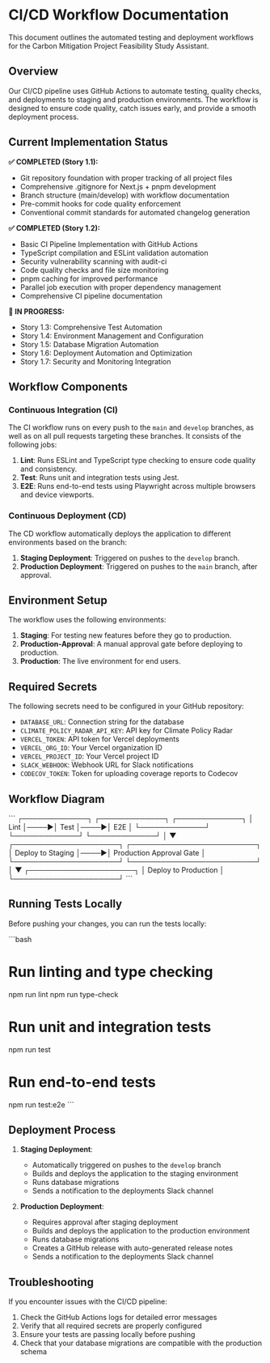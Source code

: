 # CI/CD Workflow Documentation

This document outlines the automated testing and deployment workflows for the Carbon Mitigation Project Feasibility Study Assistant.

## Overview

Our CI/CD pipeline uses GitHub Actions to automate testing, quality checks, and deployments to staging and production environments. The workflow is designed to ensure code quality, catch issues early, and provide a smooth deployment process.

## Current Implementation Status

**✅ COMPLETED (Story 1.1):**
- Git repository foundation with proper tracking of all project files
- Comprehensive .gitignore for Next.js + pnpm development
- Branch structure (main/develop) with workflow documentation
- Pre-commit hooks for code quality enforcement
- Conventional commit standards for automated changelog generation

**✅ COMPLETED (Story 1.2):**
- Basic CI Pipeline Implementation with GitHub Actions
- TypeScript compilation and ESLint validation automation
- Security vulnerability scanning with audit-ci
- Code quality checks and file size monitoring
- pnpm caching for improved performance
- Parallel job execution with proper dependency management
- Comprehensive CI pipeline documentation

**🚧 IN PROGRESS:**
- Story 1.3: Comprehensive Test Automation
- Story 1.4: Environment Management and Configuration
- Story 1.5: Database Migration Automation
- Story 1.6: Deployment Automation and Optimization
- Story 1.7: Security and Monitoring Integration

## Workflow Components

### Continuous Integration (CI)

The CI workflow runs on every push to the `main` and `develop` branches, as well as on all pull requests targeting these branches. It consists of the following jobs:

1. **Lint**: Runs ESLint and TypeScript type checking to ensure code quality and consistency.
2. **Test**: Runs unit and integration tests using Jest.
3. **E2E**: Runs end-to-end tests using Playwright across multiple browsers and device viewports.

### Continuous Deployment (CD)

The CD workflow automatically deploys the application to different environments based on the branch:

1. **Staging Deployment**: Triggered on pushes to the `develop` branch.
2. **Production Deployment**: Triggered on pushes to the `main` branch, after approval.

## Environment Setup

The workflow uses the following environments:

1. **Staging**: For testing new features before they go to production.
2. **Production-Approval**: A manual approval gate before deploying to production.
3. **Production**: The live environment for end users.

## Required Secrets

The following secrets need to be configured in your GitHub repository:

- `DATABASE_URL`: Connection string for the database
- `CLIMATE_POLICY_RADAR_API_KEY`: API key for Climate Policy Radar
- `VERCEL_TOKEN`: API token for Vercel deployments
- `VERCEL_ORG_ID`: Your Vercel organization ID
- `VERCEL_PROJECT_ID`: Your Vercel project ID
- `SLACK_WEBHOOK`: Webhook URL for Slack notifications
- `CODECOV_TOKEN`: Token for uploading coverage reports to Codecov

## Workflow Diagram

\`\`\`
┌─────────────┐     ┌─────────────┐     ┌─────────────┐
│    Lint     │────▶│    Test     │────▶│     E2E     │
└─────────────┘     └─────────────┘     └─────────────┘
                                               │
                                               ▼
┌─────────────────────┐     ┌─────────────────────────┐
│  Deploy to Staging  │────▶│ Production Approval Gate │
└─────────────────────┘     └─────────────────────────┘
                                               │
                                               ▼
                                      ┌─────────────────────┐
                                      │ Deploy to Production │
                                      └─────────────────────┘
\`\`\`

## Running Tests Locally

Before pushing your changes, you can run the tests locally:

\`\`\`bash
# Run linting and type checking
npm run lint
npm run type-check

# Run unit and integration tests
npm run test

# Run end-to-end tests
npm run test:e2e
\`\`\`

## Deployment Process

1. **Staging Deployment**:
   - Automatically triggered on pushes to the `develop` branch
   - Builds and deploys the application to the staging environment
   - Runs database migrations
   - Sends a notification to the deployments Slack channel

2. **Production Deployment**:
   - Requires approval after staging deployment
   - Builds and deploys the application to the production environment
   - Runs database migrations
   - Creates a GitHub release with auto-generated release notes
   - Sends a notification to the deployments Slack channel

## Troubleshooting

If you encounter issues with the CI/CD pipeline:

1. Check the GitHub Actions logs for detailed error messages
2. Verify that all required secrets are properly configured
3. Ensure your tests are passing locally before pushing
4. Check that your database migrations are compatible with the production schema
